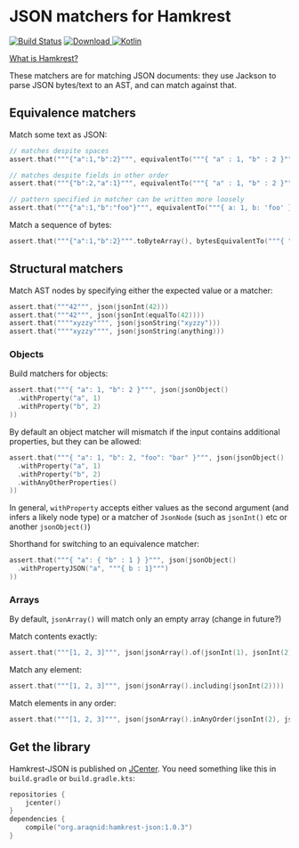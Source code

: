 JSON matchers for Hamkrest
==========================

[ ![Build Status](https://travis-ci.org/araqnid/hamkrest-json.svg?branch=master)](https://travis-ci.org/araqnid/hamkrest-json) [ ![Download](https://api.bintray.com/packages/araqnid/maven/hamkrest-json/images/download.svg) ](https://bintray.com/araqnid/maven/hamkrest-json/_latestVersion) [ ![Kotlin](https://img.shields.io/badge/kotlin-1.2.10-blue.svg)](http://kotlinlang.org)

[What is Hamkrest?](https://github.com/npryce/hamkrest)

These matchers are for matching JSON documents: they use Jackson to parse JSON bytes/text to an
AST, and can match against that.

Equivalence matchers
--------------------

Match some text as JSON:

```kotlin
// matches despite spaces
assert.that("""{"a":1,"b":2}""", equivalentTo("""{ "a" : 1, "b" : 2 }"""))
```

```kotlin
// matches despite fields in other order
assert.that("""{"b":2,"a":1}""", equivalentTo("""{ "a" : 1, "b" : 2 }"""))
```

```kotlin
// pattern specified in matcher can be written more loosely
assert.that("""{"a":1,"b":"foo"}""", equivalentTo("""{ a: 1, b: 'foo' }"""))
```

Match a sequence of bytes:

```kotlin
assert.that("""{"a":1,"b":2}""".toByteArray(), bytesEquivalentTo("""{ "a" : 1, "b" : 2 }"""))
```

Structural matchers
-------------------

Match AST nodes by specifying either the expected value or a matcher:

```kotlin
assert.that("""42""", json(jsonInt(42)))
assert.that("""42""", json(jsonInt(equalTo(42))))
assert.that(""""xyzzy"""", json(jsonString("xyzzy")))
assert.that(""""xyzzy"""", json(jsonString(anything)))
```

### Objects

Build matchers for objects:

```kotlin
assert.that("""{ "a": 1, "b": 2 }""", json(jsonObject()
  .withProperty("a", 1)
  .withProperty("b", 2)
))
```

By default an object matcher will mismatch if the input contains additional properties, but
they can be allowed:

```kotlin
assert.that("""{ "a": 1, "b": 2, "foo": "bar" }""", json(jsonObject()
  .withProperty("a", 1)
  .withProperty("b", 2)
  .withAnyOtherProperties()
))
```

In general, `withProperty` accepts either values as the second argument (and infers a
likely node type) or a matcher of `JsonNode` (such as `jsonInt()` etc or another `jsonObject()`)

Shorthand for switching to an equivalence matcher:

```kotlin
assert.that("""{ "a": { "b" : 1 } }""", json(jsonObject()
  .withPropertyJSON("a", """{ b : 1}""")
))
```

### Arrays

By default, `jsonArray()` will match only an empty array (change in future?)

Match contents exactly:

```kotlin
assert.that("""[1, 2, 3]""", json(jsonArray().of(jsonInt(1), jsonInt(2), jsonInt(3))))
```

Match any element:

```kotlin
assert.that("""[1, 2, 3]""", json(jsonArray().including(jsonInt(2))))
```

Match elements in any order:

```kotlin
assert.that("""[1, 2, 3]""", json(jsonArray().inAnyOrder(jsonInt(2), jsonInt(1), jsonInt(3))))
```


Get the library
---------------

Hamkrest-JSON is published on [JCenter](https://bintray.com/bintray/jcenter). You need something like this in
`build.gradle` or `build.gradle.kts`:

```kotlin
repositories {
    jcenter()
}
dependencies {
    compile("org.araqnid:hamkrest-json:1.0.3")
}
```
